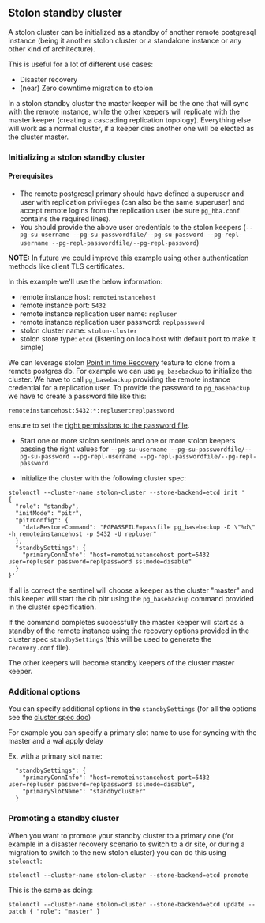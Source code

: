 ## Stolon standby cluster

A stolon cluster can be initialized as a standby of another remote postgresql instance (being it another stolon cluster or a standalone instance or any other kind of architecture).

This is useful for a lot of different use cases:

* Disaster recovery
* (near) Zero downtime migration to stolon

In a stolon standby cluster the master keeper will be the one that will sync with the remote instance, while the other keepers will replicate with the master keeper (creating a cascading replication topology).
Everything else will work as a normal cluster, if a keeper dies another one will be elected as the cluster master.

### Initializing a stolon standby cluster

#### Prerequisites

* The remote postgresql primary should have defined a superuser and user with replication privileges (can also be the same superuser) and accept remote logins from the replication user (be sure `pg_hba.conf` contains the required lines).
* You should provide the above user credentials to the stolon keepers (`--pg-su-username --pg-su-passwordfile/--pg-su-password --pg-repl-username --pg-repl-passwordfile/--pg-repl-password`)

**NOTE:** In future we could improve this example using other authentication methods like client TLS certificates.

In this example we'll use the below information:

* remote instance host: `remoteinstancehost`
* remote instance port: `5432`
* remote instance replication user name: `repluser`
* remote instance replication user password: `replpassword`
* stolon cluster name: `stolon-cluster`
* stolon store type: `etcd` (listening on localhost with default port to make it simple)

We can leverage stolon [Point in time Recovery](pitr.md) feature to clone from a remote postgres db. For example we can use `pg_basebackup` to initialize the cluster. We have to call `pg_basebackup` providing the remote instance credential for a replication user. To provide the password to `pg_basebackup` we have to create a password file like this:

```
remoteinstancehost:5432:*:repluser:replpassword
```

ensure to set the [right permissions to the password file](https://www.postgresql.org/docs/current/static/libpq-pgpass.html).


* Start one or more stolon sentinels and one or more stolon keepers passing the right values for `--pg-su-username --pg-su-passwordfile/--pg-su-password --pg-repl-username --pg-repl-passwordfile/--pg-repl-password`

* Initialize the cluster with the following cluster spec:

```
stolonctl --cluster-name stolon-cluster --store-backend=etcd init '
{
  "role": "standby",
  "initMode": "pitr",
  "pitrConfig": {
    "dataRestoreCommand": "PGPASSFILE=passfile pg_basebackup -D \"%d\" -h remoteinstancehost -p 5432 -U repluser"
  },
  "standbySettings": {
    "primaryConnInfo": "host=remoteinstancehost port=5432 user=repluser password=replpassword sslmode=disable"
  }
}'
```

If all is correct the sentinel will choose a keeper as the cluster "master" and this keeper will start the db pitr using the `pg_basebackup` command provided in the cluster specification.

If the command completes successfully the master keeper will start as a standby of the remote instance using the recovery options provided in the cluster spec `standbySettings` (this will be used to generate the `recovery.conf` file).

The other keepers will become standby keepers of the cluster master keeper.

### Additional options

You can specify additional options in the `standbySettings` (for all the options see the [cluster spec doc](https://github.com/storintlabs/stolon/blob/master/doc/cluster_spec.md#standbysettings))

For example you can specify a primary slot name to use for syncing with the master and a wal apply delay

Ex. with a primary slot name:
```
  "standbySettings": {
    "primaryConnInfo": "host=remoteinstancehost port=5432 user=repluser password=replpassword sslmode=disable",
    "primarySlotName": "standbycluster"
  }

```

### Promoting a standby cluster

When you want to promote your standby cluster to a primary one (for example in a disaster recovery scenario to switch to a dr site, or during a migration to switch to the new stolon cluster) you can do this using `stolonctl`:

```
stolonctl --cluster-name stolon-cluster --store-backend=etcd promote
```

This is the same as doing:

```
stolonctl --cluster-name stolon-cluster --store-backend=etcd update --patch { "role": "master" }
```
